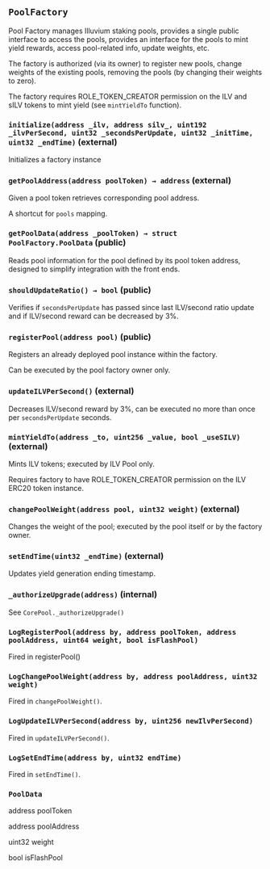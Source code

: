 ## `PoolFactory`

Pool Factory manages Illuvium staking pools, provides a single
public interface to access the pools, provides an interface for the pools
to mint yield rewards, access pool-related info, update weights, etc.

The factory is authorized (via its owner) to register new pools, change weights
of the existing pools, removing the pools (by changing their weights to zero).

The factory requires ROLE_TOKEN_CREATOR permission on the ILV and sILV tokens to mint yield
(see `mintYieldTo` function).

### `initialize(address _ilv, address silv_, uint192 _ilvPerSecond, uint32 _secondsPerUpdate, uint32 _initTime, uint32 _endTime)` (external)

Initializes a factory instance

### `getPoolAddress(address poolToken) → address` (external)

Given a pool token retrieves corresponding pool address.

A shortcut for `pools` mapping.

### `getPoolData(address _poolToken) → struct PoolFactory.PoolData` (public)

Reads pool information for the pool defined by its pool token address,
designed to simplify integration with the front ends.

### `shouldUpdateRatio() → bool` (public)

Verifies if `secondsPerUpdate` has passed since last ILV/second
ratio update and if ILV/second reward can be decreased by 3%.

### `registerPool(address pool)` (public)

Registers an already deployed pool instance within the factory.

Can be executed by the pool factory owner only.

### `updateILVPerSecond()` (external)

Decreases ILV/second reward by 3%, can be executed
no more than once per `secondsPerUpdate` seconds.

### `mintYieldTo(address _to, uint256 _value, bool _useSILV)` (external)

Mints ILV tokens; executed by ILV Pool only.

Requires factory to have ROLE_TOKEN_CREATOR permission
on the ILV ERC20 token instance.

### `changePoolWeight(address pool, uint32 weight)` (external)

Changes the weight of the pool;
executed by the pool itself or by the factory owner.

### `setEndTime(uint32 _endTime)` (external)

Updates yield generation ending timestamp.

### `_authorizeUpgrade(address)` (internal)

See `CorePool._authorizeUpgrade()`

### `LogRegisterPool(address by, address poolToken, address poolAddress, uint64 weight, bool isFlashPool)`

Fired in registerPool()

### `LogChangePoolWeight(address by, address poolAddress, uint32 weight)`

Fired in `changePoolWeight()`.

### `LogUpdateILVPerSecond(address by, uint256 newIlvPerSecond)`

Fired in `updateILVPerSecond()`.

### `LogSetEndTime(address by, uint32 endTime)`

Fired in `setEndTime()`.

### `PoolData`

address poolToken

address poolAddress

uint32 weight

bool isFlashPool
